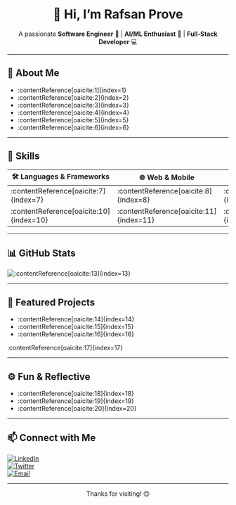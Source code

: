 <!-- Header -->
<h1 align="center">👋 Hi, I’m Rafsan Prove</h1>
<p align="center">
  A passionate <strong>Software Engineer</strong> 📱 | <strong>AI/ML Enthusiast</strong> 🤖 | <strong>Full‑Stack Developer</strong> 💻
</p>

---

## 🧰 About Me
- :contentReference[oaicite:1]{index=1}
- :contentReference[oaicite:2]{index=2}
- :contentReference[oaicite:3]{index=3}
- :contentReference[oaicite:4]{index=4}
- :contentReference[oaicite:5]{index=5}
- :contentReference[oaicite:6]{index=6}

---

## 💼 Skills

| 🛠️ Languages & Frameworks   | 🌐 Web & Mobile             | 🤖 AI & Data Science           |
|----------------------------|----------------------------|-------------------------------|
| :contentReference[oaicite:7]{index=7}   | :contentReference[oaicite:8]{index=8}    | :contentReference[oaicite:9]{index=9}      |
| :contentReference[oaicite:10]{index=10}            | :contentReference[oaicite:11]{index=11} | :contentReference[oaicite:12]{index=12}   |

---

## 📊 GitHub Stats
![:contentReference[oaicite:13]{index=13}](https://github-readme-stats.vercel.app/api?username=RafsanProve&show_icons=true&theme=radical)

---

## 📌 Featured Projects
- :contentReference[oaicite:14]{index=14}
- :contentReference[oaicite:15]{index=15}
- :contentReference[oaicite:16]{index=16}

:contentReference[oaicite:17]{index=17}

---

## ⚙️ Fun & Reflective
<!-- Use features like GitHub Actions or badges (visitor count, latest blog, etc.) -->
- :contentReference[oaicite:18]{index=18}
- :contentReference[oaicite:19]{index=19}
- :contentReference[oaicite:20]{index=20}

---

## 📫 Connect with Me  
[![LinkedIn](https://img.shields.io/badge/-LinkedIn-blue?style=flat-square&logo=linkedin)](#)  
[![Twitter](https://img.shields.io/badge/-Twitter-cyan?style=flat-square&logo=twitter)](#)  
[![Email](https://img.shields.io/badge/-Email-gray?style=flat-square&logo=gmail)](mailto:name@example.com)

---

<p align="center">Thanks for visiting! 😊</p>
